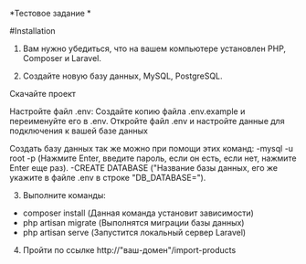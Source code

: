 *Тестовое задание *

#Installation
1. Вам нужно убедиться, что на вашем компьютере установлен PHP, Composer и Laravel. 

2. Создайте новую базу данных, MySQL, PostgreSQL.

Скачайте проект

Настройте файл .env: Создайте копию файла .env.example и переименуйте его в .env. Откройте файл .env и настройте данные для подключения к вашей базе данных

Создать базу данных так же можно при помощи этих команд:
-mysql -u root -p  (Нажмите Enter, введите пароль, если он есть, если нет, нажмите Enter еще раз).
-CREATE DATABASE ("Название базы данных, его же укажите в файле .env в строке "DB_DATABASE=").

3. Выполните команды:

- composer install (Данная команда установит зависимости)
- php artisan migrate (Выполнятся миграции базы данных)
- php artisan serve (Запустится локальный сервер Laravel)

4. Пройти по ссылке http://"ваш-домен"/import-products
